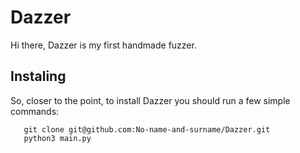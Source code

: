 # Dazzer

Hi there, Dazzer is my first handmade fuzzer. 

## Instaling

So, closer to the point, to install Dazzer you should run a few simple commands:

```
   git clone git@github.com:No-name-and-surname/Dazzer.git 
   python3 main.py
```
      
